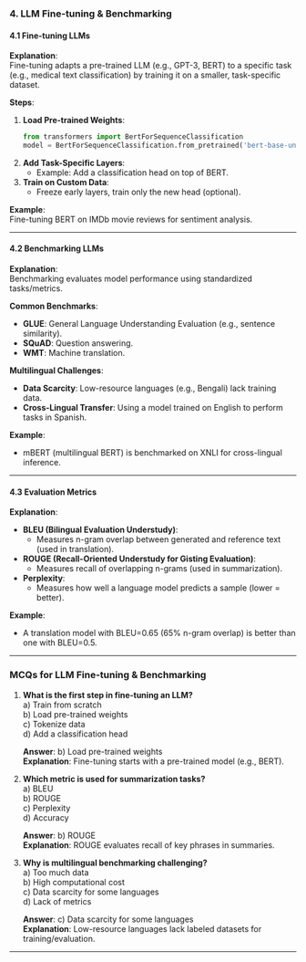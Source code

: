 ### **4. LLM Fine-tuning & Benchmarking**

#### **4.1 Fine-tuning LLMs**

**Explanation**:  
Fine-tuning adapts a pre-trained LLM (e.g., GPT-3, BERT) to a specific task (e.g., medical text classification) by training it on a smaller, task-specific dataset.

**Steps**:

1. **Load Pre-trained Weights**:
   ```python
   from transformers import BertForSequenceClassification
   model = BertForSequenceClassification.from_pretrained('bert-base-uncased')
   ```
2. **Add Task-Specific Layers**:
   - Example: Add a classification head on top of BERT.
3. **Train on Custom Data**:
   - Freeze early layers, train only the new head (optional).

**Example**:  
Fine-tuning BERT on IMDb movie reviews for sentiment analysis.

---

#### **4.2 Benchmarking LLMs**

**Explanation**:  
Benchmarking evaluates model performance using standardized tasks/metrics.

**Common Benchmarks**:

- **GLUE**: General Language Understanding Evaluation (e.g., sentence similarity).
- **SQuAD**: Question answering.
- **WMT**: Machine translation.

**Multilingual Challenges**:

- **Data Scarcity**: Low-resource languages (e.g., Bengali) lack training data.
- **Cross-Lingual Transfer**: Using a model trained on English to perform tasks in Spanish.

**Example**:

- mBERT (multilingual BERT) is benchmarked on XNLI for cross-lingual inference.

---

#### **4.3 Evaluation Metrics**

**Explanation**:

- **BLEU (Bilingual Evaluation Understudy)**:
  - Measures n-gram overlap between generated and reference text (used in translation).
- **ROUGE (Recall-Oriented Understudy for Gisting Evaluation)**:
  - Measures recall of overlapping n-grams (used in summarization).
- **Perplexity**:
  - Measures how well a language model predicts a sample (lower = better).

**Example**:

- A translation model with BLEU=0.65 (65% n-gram overlap) is better than one with BLEU=0.5.

---

### **MCQs for LLM Fine-tuning & Benchmarking**

1. **What is the first step in fine-tuning an LLM?**  
   a) Train from scratch  
   b) Load pre-trained weights  
   c) Tokenize data  
   d) Add a classification head

   **Answer**: b) Load pre-trained weights  
   **Explanation**: Fine-tuning starts with a pre-trained model (e.g., BERT).

2. **Which metric is used for summarization tasks?**  
   a) BLEU  
   b) ROUGE  
   c) Perplexity  
   d) Accuracy

   **Answer**: b) ROUGE  
   **Explanation**: ROUGE evaluates recall of key phrases in summaries.

3. **Why is multilingual benchmarking challenging?**  
   a) Too much data  
   b) High computational cost  
   c) Data scarcity for some languages  
   d) Lack of metrics

   **Answer**: c) Data scarcity for some languages  
   **Explanation**: Low-resource languages lack labeled datasets for training/evaluation.

---